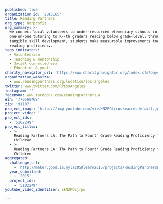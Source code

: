 ```yaml
---
published: true
organization_id: '2015165'
title: Reading Partners
org_type: Nonprofit
org_summary: >-
  We connect local volunteers to under-resourced elementary schools to provide
  one-on-one tutoring to K-4th graders reading below grade-level; through
  tangible skill development, students make measurable improvements toward
  reading proficiency.
tags_indicators:
  - Volunteerism
  - Teaching & mentorship
  - Social connectedness
  - Education & youth
charity_navigator_url: 'https://www.charitynavigator.org/index.cfm?bay=search.profile&ein=770568469'
organization_website:
  - www.readingpartners.org/location/los-angeles
twitter: www.twitter.com/RPLosAngeles
instagram: ''
facebook: www.facebook.com/ReadingPartnersLA
ein: '770568469'
zip: '91107'
project_image: 'https://img.youtube.com/vi/sKN2PQLjrps/maxresdefault.jpg'
project_video: ''
project_ids:
  - '5102249'
project_titles:
  - >-
    Reading Partners LA: The Path to Fourth Grade Reading Proficiency for 1,000
    Children
  - >-
    Reading Partners LA: The Path to Fourth Grade Reading Proficiency for 1000
    Children
aggregated:
  challenge_url:
    - 'http://maker.good.is/myla2050learn2015/projects/ReadingPartnersLA.html'
  year_submitted:
    - '2015'
  project_ids:
    - '5102249'
youtube_video_identifier: sKN2PQLjrps

---
```

